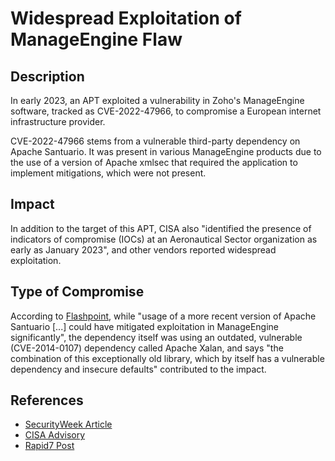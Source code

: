 # Widespread Exploitation of ManageEngine Flaw

## Description

In early 2023, an APT exploited a vulnerability in Zoho's ManageEngine software, tracked as CVE-2022-47966, to compromise a European internet infrastructure provider.

CVE-2022-47966 stems from a vulnerable third-party dependency on Apache Santuario. It was present in various ManageEngine products due to the use of a version of Apache xmlsec that required the application to implement mitigations, which were not present.

## Impact

In addition to the target of this APT, CISA also "identified the presence of indicators of compromise (IOCs) at an Aeronautical Sector organization as early as January 2023", and other vendors reported widespread exploitation.

## Type of Compromise

According to [Flashpoint](https://flashpoint.io/blog/manageengine-apache-santuario-cve-2022-47966/), while "usage of a more recent version of Apache Santuario [...] could have mitigated exploitation in ManageEngine significantly", the dependency itself was using an outdated, vulnerable (CVE-2014-0107) dependency called Apache Xalan, and says "the combination of this exceptionally old library, which by itself has a vulnerable dependency and insecure defaults" contributed to the impact.

## References
- [SecurityWeek Article](https://www.securityweek.com/north-korean-apt-hacks-internet-infrastructure-provider-via-manageengine-flaw/)
- [CISA Advisory](https://www.cisa.gov/news-events/cybersecurity-advisories/aa23-250a)
- [Rapid7 Post](https://www.rapid7.com/blog/post/2023/01/19/etr-cve-2022-47966-rapid7-observed-exploitation-of-critical-manageengine-vulnerability/)
